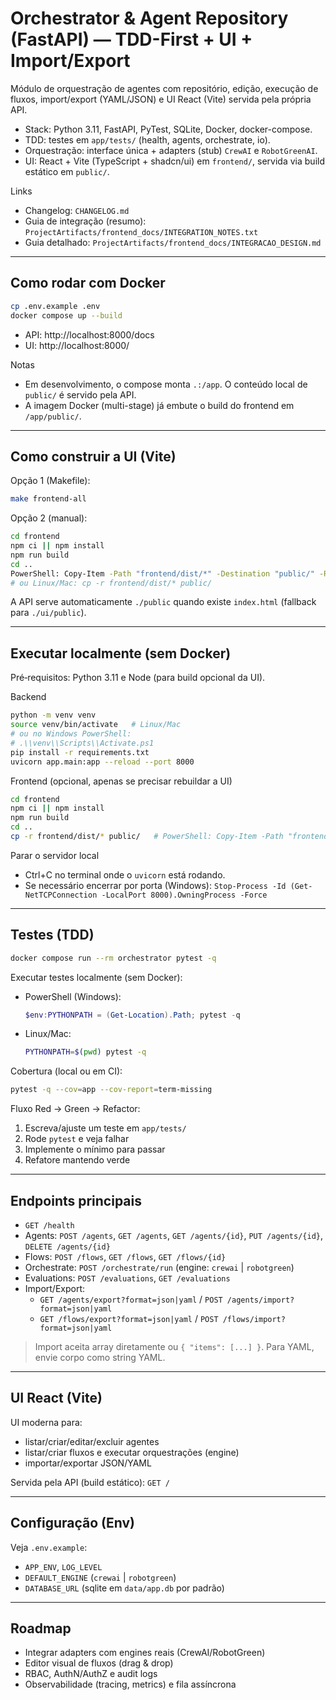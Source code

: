 # Orchestrator & Agent Repository (FastAPI) — TDD-First + UI + Import/Export

Módulo de orquestração de agentes com repositório, edição, execução de fluxos, import/export (YAML/JSON) e UI React (Vite) servida pela própria API.

- Stack: Python 3.11, FastAPI, PyTest, SQLite, Docker, docker-compose.
- TDD: testes em `app/tests/` (health, agents, orchestrate, io).
- Orquestração: interface única + adapters (stub) `CrewAI` e `RobotGreenAI`.
- UI: React + Vite (TypeScript + shadcn/ui) em `frontend/`, servida via build estático em `public/`.

Links
- Changelog: `CHANGELOG.md`
- Guia de integração (resumo): `ProjectArtifacts/frontend_docs/INTEGRATION_NOTES.txt`
- Guia detalhado: `ProjectArtifacts/frontend_docs/INTEGRACAO_DESIGN.md`

---

## Como rodar com Docker

```bash
cp .env.example .env
docker compose up --build
```

- API: http://localhost:8000/docs
- UI:  http://localhost:8000/

Notas
- Em desenvolvimento, o compose monta `.:/app`. O conteúdo local de `public/` é servido pela API.
- A imagem Docker (multi-stage) já embute o build do frontend em `/app/public/`.

---

## Como construir a UI (Vite)

Opção 1 (Makefile):
```bash
make frontend-all
```

Opção 2 (manual):
```bash
cd frontend
npm ci || npm install
npm run build
cd ..
PowerShell: Copy-Item -Path "frontend/dist/*" -Destination "public/" -Recurse -Force
# ou Linux/Mac: cp -r frontend/dist/* public/
```

A API serve automaticamente `./public` quando existe `index.html` (fallback para `./ui/public`).

---

## Executar localmente (sem Docker)

Pré‑requisitos: Python 3.11 e Node (para build opcional da UI).

Backend
```bash
python -m venv venv
source venv/bin/activate   # Linux/Mac
# ou no Windows PowerShell:
# .\\venv\\Scripts\\Activate.ps1
pip install -r requirements.txt
uvicorn app.main:app --reload --port 8000
```

Frontend (opcional, apenas se precisar rebuildar a UI)
```bash
cd frontend
npm ci || npm install
npm run build
cd ..
cp -r frontend/dist/* public/   # PowerShell: Copy-Item -Path "frontend/dist/*" -Destination "public/" -Recurse -Force
```

Parar o servidor local
- Ctrl+C no terminal onde o `uvicorn` está rodando.
- Se necessário encerrar por porta (Windows): `Stop-Process -Id (Get-NetTCPConnection -LocalPort 8000).OwningProcess -Force`

---

## Testes (TDD)

```bash
docker compose run --rm orchestrator pytest -q
```

Executar testes localmente (sem Docker):
- PowerShell (Windows):
  ```powershell
  $env:PYTHONPATH = (Get-Location).Path; pytest -q
  ```
- Linux/Mac:
  ```bash
  PYTHONPATH=$(pwd) pytest -q
  ```

Cobertura (local ou em CI):
```bash
pytest -q --cov=app --cov-report=term-missing
```

Fluxo Red → Green → Refactor:
1. Escreva/ajuste um teste em `app/tests/`
2. Rode `pytest` e veja falhar
3. Implemente o mínimo para passar
4. Refatore mantendo verde

---

## Endpoints principais

- `GET /health`
- Agents: `POST /agents`, `GET /agents`, `GET /agents/{id}`, `PUT /agents/{id}`, `DELETE /agents/{id}`
- Flows: `POST /flows`, `GET /flows`, `GET /flows/{id}`
- Orchestrate: `POST /orchestrate/run` (engine: `crewai` | `robotgreen`)
- Evaluations: `POST /evaluations`, `GET /evaluations`
- Import/Export:
  - `GET /agents/export?format=json|yaml` / `POST /agents/import?format=json|yaml`
  - `GET /flows/export?format=json|yaml`  / `POST /flows/import?format=json|yaml`

> Import aceita array diretamente ou `{ "items": [...] }`. Para YAML, envie corpo como string YAML.

---

## UI React (Vite)

UI moderna para:
- listar/criar/editar/excluir agentes
- listar/criar fluxos e executar orquestrações (engine)
- importar/exportar JSON/YAML

Servida pela API (build estático): `GET /`

---

## Configuração (Env)

Veja `.env.example`:
- `APP_ENV`, `LOG_LEVEL`
- `DEFAULT_ENGINE` (`crewai` | `robotgreen`)
- `DATABASE_URL` (sqlite em `data/app.db` por padrão)

---

## Roadmap

- Integrar adapters com engines reais (CrewAI/RobotGreen)
- Editor visual de fluxos (drag & drop)
- RBAC, AuthN/AuthZ e audit logs
- Observabilidade (tracing, metrics) e fila assíncrona
